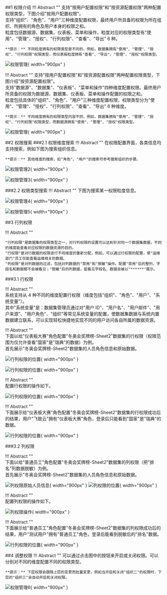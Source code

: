 

##1 权限介绍
!!! Abstract ""
    支持"按用户配置权限"和"按资源配置权限"两种配置权限类型，下图介绍"按用户配置权限"。  
    支持"组织"、"角色"、"用户"三种维度配置权限，最终用户所具备的权限为所在组织、所拥有的角色及用户本身的权限之和。  
    粒度包括数据源、数据集、仪表板、菜单和操作，粒度对应的权限类型有"使用"、"管理"、"授权"、"行列权限"、"查看"、"导出" 6 种。

    **提示：** 不同粒度拥有的权限类型是不同的，例如，数据集拥有"使用"、"管理"、"授权"、"行列权限"权限类型，而仪表板粒度拥有"查看"、"导出"、"管理"、"授权"权限类型。


![权限管理](../img/xpack/权限管理1.png){ width="900px" }

!!! Abstract ""
    支持"按用户配置权限"和"按资源配置权限"两种配置权限类型，下图介绍"按资源配置权限"。  
    支持"数据源"、"数据集"、"仪表板"、"菜单和操作"四种维度配置权限。最终用户所具备的权限为数据源、数据集、仪表板、菜单和操作配置的权限之和。  
    粒度包括具体的"组织"、"角色"、"用户"三种维度配置权限，权限类型分为"使用"、"管理"、"授权"、"行列权限"、"查看"、"导出" 6 种维度。

    **提示：** 不同维度拥有的权限类型内容不同，例如，数据集拥有"使用"、"管理"、"授权"、"行列权限"权限类型，而数据源拥有"使用"、"管理"、"授权"权限类型。

![权限管理](../img/xpack/权限管理1_1.png){ width="900px" }


##2 权限搜索
###2.1 权限维度搜索
!!! Abstract ""
    在权限配置界面，各类信息均支持搜索，例如下图为搜索组织信息。

    **提示：** 其他维度的搜索，如"角色"、"用户"的搜索可参考搜索组织的步骤。

![权限管理2](../img/xpack/权限管理2.png){ width="900px" }

![权限管理3](../img/xpack/权限管理3.png){ width="900px" }

###2.2 权限类型搜索
!!! Abstract ""
    下图为搜索某一权限粒度信息。

![权限管理4](../img/xpack/权限管理4.png){ width="900px" }

![权限管理5](../img/xpack/权限管理5.png){ width="900px" }


##3 行列权限

!!! Abstract ""    

    "行列权限"是数据集的权限类型之一，对行列权限的设置可以达到针对同一个数据集数据，不同的维度能查看对应权限的数据资源的目的。  
    "行权限"是对行数据的权限进行不同维度的重新分配，例如，可以通过行权限的配置，使"运维部门"员工仅能查看运维相关的数据。  
    "列权限"是对列数据的过滤，包括对列数据的"禁用"和"脱敏"操作。配置"禁用"后的整列，字段名和数据都不会被看见；"脱敏"后的列数据，能看见字段名，数据会被以"******"展示。



###3.1 行权限

!!! Abstract ""  
    系统支持从 4 种不同的维度配置行权限（维度包括"组织"、"角色"、"用户"、"系统变量"）。  
    其中"系统变量"是：数据集管理员通过对"用户 ID"、"用户名"、"用户邮件"、"用户来源"、"用户角色"、"组织"等常见系统变量的配置，使数据集数据与系统内置数据建立联系，可以实现轻松快捷地实现不同的用户访问各自所属的数据资源。

!!! Abstract ""   
    下面以给"仪表板大赛"角色配置"冬奥会奖牌榜-Sheet2"数据集的行权限（权限范围为仅允许查看"国家"是"瑞典"的数据）为例。  
    首先展示"冬奥会奖牌榜-Sheet2"数据集的人员角色信息和原始数据。

![行列权限的位置](../img/xpack/行列权限的人员信息.png){ width="900px" }

![行列权限的位置](../img/xpack/行列权限原始数据.png){ width="900px" }



!!! Abstract ""    
    配置行权限的操作如下。

![行列权限的位置](../img/xpack/行权限配置步骤2.png){ width="900px" }

!!! Abstract ""    
    下面展示给"仪表板大赛"角色配置"冬奥会奖牌榜-Sheet2"数据集的行权限成功后的结果，用户"飞致云"拥有"仪表板大赛"角色，登录后只能看到"国家"是"瑞典"的数据。

![行列权限的位置](../img/xpack/行权限配置结果.png){ width="900px" }

###3.2 列权限

!!! Abstract ""    
    下面以给"普通员工"角色配置"冬奥会奖牌榜-Sheet2"数据集的列权限（把"排名"列数据脱敏）为例。  
    首先展示"冬奥会奖牌榜-Sheet2"数据集的人员角色信息和原始数据。

![列权限原始人员信息](../img/xpack/列权限原始人员信息.png){ width="900px" }
![列权限的位置](../img/xpack/列权限的原始数据.png){ width="900px" }

!!! Abstract ""    
    配置列权限的操作如下。

![列权限操作](../img/xpack/列权限操作.png){ width="900px" }

!!! Abstract ""    
    下面展示给"普通员工"角色配置"冬奥会奖牌榜-Sheet2"数据集的列权限成功后的结果，用户"测试用户"拥有"普通员工"角色，登录后能看到脱敏后的"排名"数据。

![行列权限的位置](../img/xpack/列权限的配置结果.png){ width="900px" }

##4 调整权限
!!! Abstract ""
    可以通过点击图中的按钮来开启或关闭权限。可以分别对不同的维度配置不同的权限类型。

    **提示：** 下层权限会跟随上层的变更而批量变更，例如当开启和关闭"组织二"的权限时，下层的"组织三"会自动开启和关闭权限。

![权限管理6](../img/xpack/权限管理6.png){ width="900px" }
